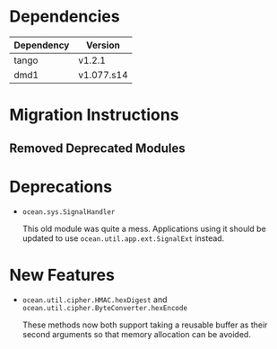 Dependencies
============

Dependency | Version
-----------|---------
tango      | v1.2.1
dmd1       | v1.077.s14

Migration Instructions
======================


Removed Deprecated Modules
--------------------------


Deprecations
============

* `ocean.sys.SignalHandler`

  This old module was quite a mess. Applications using it should be updated to
  use `ocean.util.app.ext.SignalExt` instead.

New Features
============

* `ocean.util.cipher.HMAC.hexDigest` and `ocean.util.cipher.ByteConverter.hexEncode`

  These methods now both support taking a reusable buffer as their second
  arguments so that memory allocation can be avoided.
